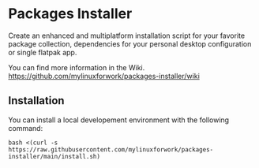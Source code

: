 # Packages Installer

Create an enhanced and multiplatform installation script for your favorite package collection, dependencies for your personal desktop configuration or single flatpak app.

You can find more information in the Wiki. https://github.com/mylinuxforwork/packages-installer/wiki

## Installation

You can install a local developement environment with the following command:

```
bash <(curl -s https://raw.githubusercontent.com/mylinuxforwork/packages-installer/main/install.sh)

```
